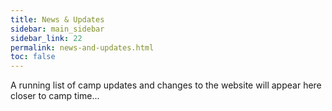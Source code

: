 ```yaml
---
title: News & Updates
sidebar: main_sidebar
sidebar_link: 22
permalink: news-and-updates.html
toc: false
---
```


A running list of camp updates and changes to the website will appear here closer to camp time...